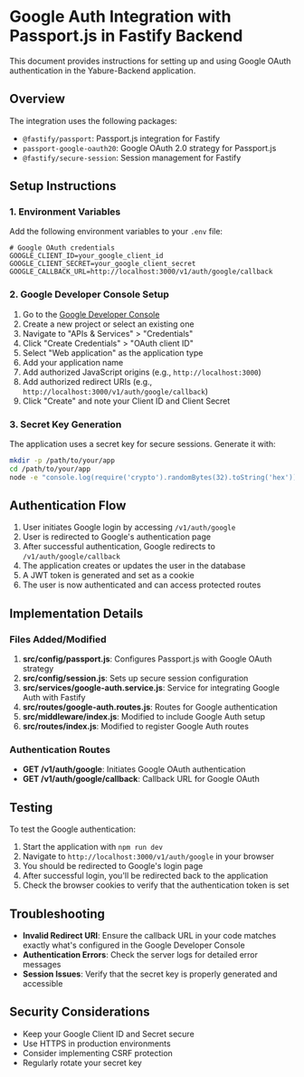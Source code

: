 # Google Auth Integration with Passport.js in Fastify Backend

This document provides instructions for setting up and using Google OAuth authentication in the Yabure-Backend application.

## Overview

The integration uses the following packages:
- `@fastify/passport`: Passport.js integration for Fastify
- `passport-google-oauth20`: Google OAuth 2.0 strategy for Passport.js
- `@fastify/secure-session`: Session management for Fastify

## Setup Instructions

### 1. Environment Variables

Add the following environment variables to your `.env` file:

```
# Google OAuth credentials
GOOGLE_CLIENT_ID=your_google_client_id
GOOGLE_CLIENT_SECRET=your_google_client_secret
GOOGLE_CALLBACK_URL=http://localhost:3000/v1/auth/google/callback
```

### 2. Google Developer Console Setup

1. Go to the [Google Developer Console](https://console.developers.google.com/)
2. Create a new project or select an existing one
3. Navigate to "APIs & Services" > "Credentials"
4. Click "Create Credentials" > "OAuth client ID"
5. Select "Web application" as the application type
6. Add your application name
7. Add authorized JavaScript origins (e.g., `http://localhost:3000`)
8. Add authorized redirect URIs (e.g., `http://localhost:3000/v1/auth/google/callback`)
9. Click "Create" and note your Client ID and Client Secret

### 3. Secret Key Generation

The application uses a secret key for secure sessions. Generate it with:

```bash
mkdir -p /path/to/your/app
cd /path/to/your/app
node -e "console.log(require('crypto').randomBytes(32).toString('hex'))" > secret-key
```

## Authentication Flow

1. User initiates Google login by accessing `/v1/auth/google`
2. User is redirected to Google's authentication page
3. After successful authentication, Google redirects to `/v1/auth/google/callback`
4. The application creates or updates the user in the database
5. A JWT token is generated and set as a cookie
6. The user is now authenticated and can access protected routes

## Implementation Details

### Files Added/Modified

1. **src/config/passport.js**: Configures Passport.js with Google OAuth strategy
2. **src/config/session.js**: Sets up secure session configuration
3. **src/services/google-auth.service.js**: Service for integrating Google Auth with Fastify
4. **src/routes/google-auth.routes.js**: Routes for Google authentication
5. **src/middleware/index.js**: Modified to include Google Auth setup
6. **src/routes/index.js**: Modified to register Google Auth routes

### Authentication Routes

- **GET /v1/auth/google**: Initiates Google OAuth authentication
- **GET /v1/auth/google/callback**: Callback URL for Google OAuth

## Testing

To test the Google authentication:

1. Start the application with `npm run dev`
2. Navigate to `http://localhost:3000/v1/auth/google` in your browser
3. You should be redirected to Google's login page
4. After successful login, you'll be redirected back to the application
5. Check the browser cookies to verify that the authentication token is set

## Troubleshooting

- **Invalid Redirect URI**: Ensure the callback URL in your code matches exactly what's configured in the Google Developer Console
- **Authentication Errors**: Check the server logs for detailed error messages
- **Session Issues**: Verify that the secret key is properly generated and accessible

## Security Considerations

- Keep your Google Client ID and Secret secure
- Use HTTPS in production environments
- Consider implementing CSRF protection
- Regularly rotate your secret key
